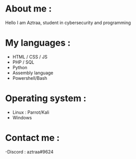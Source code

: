 # About me :

Hello I am Aztraa, student in cybersecurity and programming

# My languages :

- HTML / CSS / JS
- PHP / SQL
- Python
- Assembly language
- Powershell/Bash

# Operating system :

- Linux : Parrot/Kali
- Windows

# Contact me : 

-Discord : aztraa#9624
